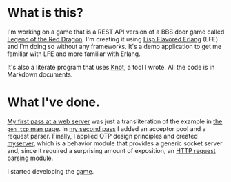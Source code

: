 # What is this?

I'm working on a game that is a REST API version of a BBS door game called
[Legend of the Red Dragon][]. I'm creating it using [Lisp Flavored Erlang][]
(LFE) and I'm doing so without any frameworks. It's a demo application to get
me familiar with LFE and more familiar with Erlang.

It's also a literate program that uses [Knot][], a tool I wrote. All the code
is in Markdown documents.



# What I've done.

[My first pass at a web server][] was just a transliteration of the example in
[the `gen_tcp` man page][]. In [my second pass][] I added an acceptor pool and
a request parser. Finally, I applied OTP design principles and created
[myserver][], which is a behavior module that provides a generic socket server
and, since it required a surprising amount of exposition, an [HTTP request
parsing][] module.

I started developing the [game][].




[Legend of the Red Dragon]: https://en.wikipedia.org/wiki/Legend_of_the_Red_Dragon
[Lisp Flavored Erlang]: http://lfe.io/
[Knot]: https://github.com/mqsoh/knot
[My first pass at a web server]: research/simple.md
[the `gen_tcp` man page]: http://www.erlang.org/doc/man/gen_tcp.html
[my second pass]: research/less_simple.md
[myserver]: myserver.md
[HTTP request parsing]: parsing_http_requests.md
[game]: game.md
